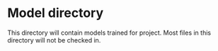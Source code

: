 # Model directory
This directory will contain models trained for project. Most files in this directory will not be checked in.
